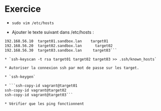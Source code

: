 # Exercice  
* `sudo vim /etc/hosts`

* Ajouter le texte suivant dans /etc/hosts :  
```127.0.0.1      localhost.localdomain  localhost
192.168.56.10  target01.sandbox.lan    target01
192.168.56.20  target02.sandbox.lan      target02
192.168.56.30  target03.sandbox.lan     target03```  

* `ssh-keyscan -t rsa target01 target02 target03 >> .ssh/known_hosts`

* Autoriser la connexion ssh par mot de passe sur les target.  

* `ssh-keygen`  

* ```ssh-copy-id vagrant@target01
ssh-copy-id vagrant@target02
ssh-copy-id vagrant@target03```

* Vérifier que les ping fonctionnent